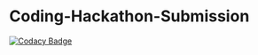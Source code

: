 # Coding-Hackathon-Submission
[![Codacy Badge](https://api.codacy.com/project/badge/Grade/e30160afe64046488ab94bc396355293)](https://app.codacy.com/gh/Team-VPN/App-Development-Submission?utm_source=github.com&utm_medium=referral&utm_content=Team-VPN/App-Development-Submission&utm_campaign=Badge_Grade_Dashboard)
